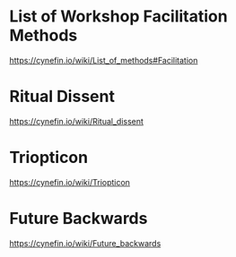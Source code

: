 # List of Workshop Facilitation Methods
https://cynefin.io/wiki/List_of_methods#Facilitation

# Ritual Dissent
https://cynefin.io/wiki/Ritual_dissent

# Triopticon
https://cynefin.io/wiki/Triopticon

# Future Backwards
https://cynefin.io/wiki/Future_backwards